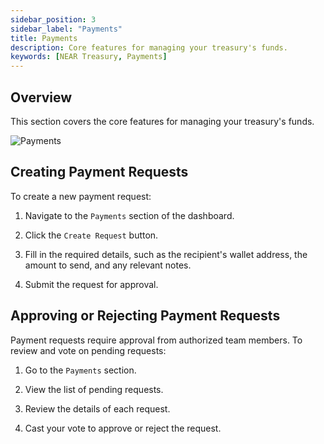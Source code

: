 ```yaml
---
sidebar_position: 3
sidebar_label: "Payments"
title: Payments
description: Core features for managing your treasury's funds.
keywords: [NEAR Treasury, Payments]
---
```


## Overview

This section covers the core features for managing your treasury's funds.

![Payments](/img/screens/payments.png)

## Creating Payment Requests

To create a new payment request:

1.  Navigate to the `Payments` section of the dashboard.
    
2.  Click the `Create Request` button.
    
3.  Fill in the required details, such as the recipient's wallet address, the amount to send, and any relevant notes.
    
4.  Submit the request for approval.
    

## Approving or Rejecting Payment Requests

Payment requests require approval from authorized team members. To review and vote on pending requests:

1.  Go to the `Payments` section.
    
2.  View the list of pending requests.
    
3.  Review the details of each request.
    
4.  Cast your vote to approve or reject the request.
    
